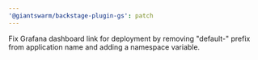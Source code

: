 ```yaml
---
'@giantswarm/backstage-plugin-gs': patch
---
```


Fix Grafana dashboard link for deployment by removing "default-" prefix from application name and adding a namespace variable.
